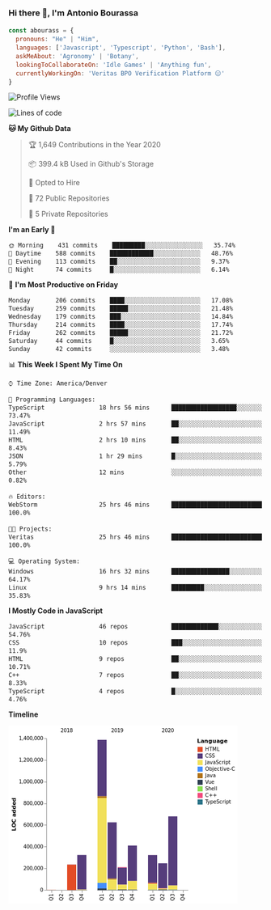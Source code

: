 ### Hi there 👋, I'm Antonio Bourassa

```javascript
const abourass = {
  pronouns: "He" | "Him",
  languages: ['Javascript', 'Typescript', 'Python', 'Bash'],
  askMeAbout: 'Agronomy' | 'Botany',
  lookingToCollaborateOn: 'Idle Games' | 'Anything fun',
  currentlyWorkingOn: 'Veritas BPO Verification Platform 😑'
}
```

<!--START_SECTION:waka-->
![Profile Views](http://img.shields.io/badge/Profile%20Views-0-blue)

![Lines of code](https://img.shields.io/badge/From%20Hello%20World%20I%27ve%20Written-10.1%20million%20lines%20of%20code-blue)

**🐱 My Github Data** 

> 🏆 1,649 Contributions in the Year 2020
 > 
> 📦 399.4 kB Used in Github's Storage 
 > 
> 💼 Opted to Hire
 > 
> 📜 72 Public Repositories
 > 
> 🔑 5 Private Repositories 

**I'm an Early 🐤** 

```text
🌞 Morning    431 commits    █████████░░░░░░░░░░░░░░░░   35.74% 
🌆 Daytime    588 commits    ████████████░░░░░░░░░░░░░   48.76% 
🌃 Evening    113 commits    ██░░░░░░░░░░░░░░░░░░░░░░░   9.37% 
🌙 Night      74 commits     █░░░░░░░░░░░░░░░░░░░░░░░░   6.14%

```
📅 **I'm Most Productive on Friday** 

```text
Monday       206 commits    ████░░░░░░░░░░░░░░░░░░░░░   17.08% 
Tuesday      259 commits    █████░░░░░░░░░░░░░░░░░░░░   21.48% 
Wednesday    179 commits    ███░░░░░░░░░░░░░░░░░░░░░░   14.84% 
Thursday     214 commits    ████░░░░░░░░░░░░░░░░░░░░░   17.74% 
Friday       262 commits    █████░░░░░░░░░░░░░░░░░░░░   21.72% 
Saturday     44 commits     █░░░░░░░░░░░░░░░░░░░░░░░░   3.65% 
Sunday       42 commits     ░░░░░░░░░░░░░░░░░░░░░░░░░   3.48%

```


📊 **This Week I Spent My Time On** 

```text
⌚︎ Time Zone: America/Denver

💬 Programming Languages: 
TypeScript               18 hrs 56 mins      ██████████████████░░░░░░░   73.47% 
JavaScript               2 hrs 57 mins       ██░░░░░░░░░░░░░░░░░░░░░░░   11.49% 
HTML                     2 hrs 10 mins       ██░░░░░░░░░░░░░░░░░░░░░░░   8.43% 
JSON                     1 hr 29 mins        █░░░░░░░░░░░░░░░░░░░░░░░░   5.79% 
Other                    12 mins             ░░░░░░░░░░░░░░░░░░░░░░░░░   0.82%

🔥 Editors: 
WebStorm                 25 hrs 46 mins      █████████████████████████   100.0%

🐱‍💻 Projects: 
Veritas                  25 hrs 46 mins      █████████████████████████   100.0%

💻 Operating System: 
Windows                  16 hrs 32 mins      ████████████████░░░░░░░░░   64.17% 
Linux                    9 hrs 14 mins       █████████░░░░░░░░░░░░░░░░   35.83%

```

**I Mostly Code in JavaScript** 

```text
JavaScript               46 repos            █████████████░░░░░░░░░░░░   54.76% 
CSS                      10 repos            ███░░░░░░░░░░░░░░░░░░░░░░   11.9% 
HTML                     9 repos             ██░░░░░░░░░░░░░░░░░░░░░░░   10.71% 
C++                      7 repos             ██░░░░░░░░░░░░░░░░░░░░░░░   8.33% 
TypeScript               4 repos             █░░░░░░░░░░░░░░░░░░░░░░░░   4.76%

```


**Timeline**

![Chart not found](https://github.com/Abourass/Abourass/blob/master/charts/bar_graph.png) 


<!--END_SECTION:waka-->

<!--
**Abourass/Abourass** is a ✨ _special_ ✨ repository because its `README.md` (this file) appears on your GitHub profile.

Here are some ideas to get you started:

- 🔭 I’m currently working on ...
- 🌱 I’m currently learning ...
- 👯 I’m looking to collaborate on ...
- 🤔 I’m looking for help with ...
- 💬 Ask me about ...
- 📫 How to reach me: ...
- 😄 Pronouns: ...
- ⚡ Fun fact: ...
-->
